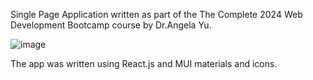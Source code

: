 Single Page Application written as part of the The Complete 2024 Web Development Bootcamp course by Dr.Angela Yu.

![image](https://github.com/marcin-p-b/react-keeper-app/assets/162914885/b14d18b7-3791-4d4f-8251-3f7d592a5f85)

The app was written using React.js and MUI materials and icons.
